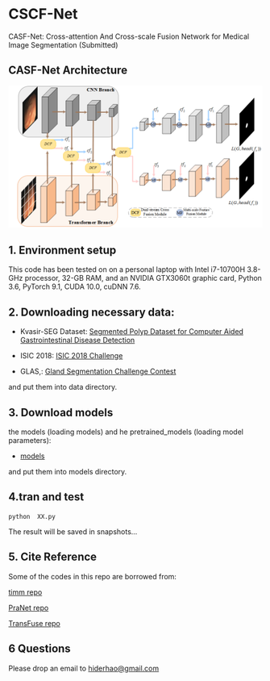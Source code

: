 # CSCF-Net

CASF-Net: Cross-attention And Cross-scale Fusion Network for Medical Image Segmentation (Submitted)

## CASF-Net Architecture 

![image](https://github.com/ZhengJianwei2/CASF-Net/blob/main/main.png)

## 1. Environment setup

This code has been tested on on a personal laptop with Intel i7-10700H 3.8-GHz processor, 32-GB RAM, and an NVIDIA GTX3060t graphic card, Python 3.6, PyTorch 9.1, CUDA 10.0, cuDNN 7.6.  

## 2. Downloading necessary data:
* Kvasir-SEG Dataset:
[Segmented Polyp Dataset for Computer Aided Gastrointestinal Disease Detection](https://datasets.simula.no/kvasir-seg/) 

* ISIC 2018:
[ISIC 2018 Challenge](https://challenge.isic-archive.com/landing/2018/)

* GLAS,:
[Gland Segmentation Challenge Contest](https://warwick.ac.uk/fac/cross_fac/tia/data/glascontest/) 

and put them into data directory.

## 3. Download models

the models (loading models) and  he pretrained_models (loading model parameters):

* [models](https://drive.google.com/drive/folders/1GKnAeVtbn_PjnRURQlRqua6vWu-S8nZI)

and put them into models directory.

## 4.tran and test

    python  XX.py
           
The result will be saved in snapshots...

## 5. Cite Reference

Some of the codes in this repo are borrowed from:

[timm repo](https://github.com/rwightman/pytorch-image-models)

[PraNet repo](https://github.com/DengPingFan/PraNet)

[TransFuse repo](https://github.com/Rayicer/TransFuse)

## 6 Questions

Please drop an email to [hiderhao@gmail.com](hiderhao@gmail.com)
